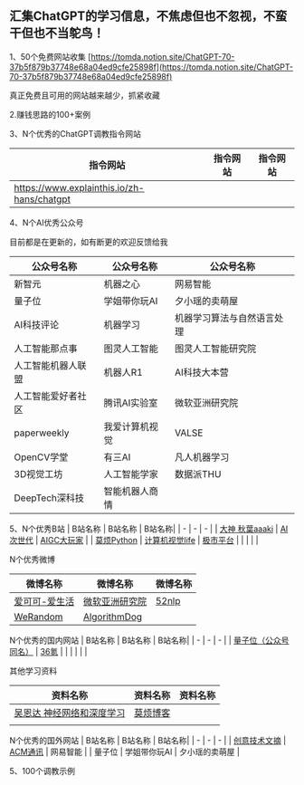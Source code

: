 ## 汇集ChatGPT的学习信息，不焦虑但也不忽视，不蛮干但也不当鸵鸟！

1、50个免费网站收集 
[https://tomda.notion.site/ChatGPT-70-37b5f879b37748e68a04ed9cfe25898f](https://tomda.notion.site/ChatGPT-70-37b5f879b37748e68a04ed9cfe25898f)

真正免费且可用的网站越来越少，抓紧收藏

2.赚钱思路的100+案例



3、N个优秀的ChatGPT调教指令网站

| 指令网站 | 指令网站 | 指令网站 |
| - | - | - |
| https://www.explainthis.io/zh-hans/chatgpt | | |

4、N个AI优秀公众号

目前都是在更新的，如有断更的欢迎反馈给我

| 公众号名称 | 公众号名称 | 公众号名称|
| - | - | - |
| 新智元 | 机器之心 | 网易智能 |
| 量子位 | 学姐带你玩AI | 夕小瑶的卖萌屋 |
| AI科技评论 | 机器学习 | 机器学习算法与自然语言处理 |
| 人工智能那点事 | 图灵人工智能 | 图灵人工智能研究院 |
| 人工智能机器人联盟 | 机器人R1 | AI科技大本营 |
| 人工智能爱好者社区 | 腾讯AI实验室 | 微软亚洲研究院 |
| paperweekly | 我爱计算机视觉 | VALSE |
| OpenCV学堂 | 有三AI | 凡人机器学习 |
| 3D视觉工坊 | 人工智能学家 | 数据派THU |
| DeepTech深科技 | 智能机器人商情 |


5、N个优秀B站
| B站名称 | B站名称 | B站名称|
| - | - | - |
| [大神 秋葉aaaki](https://space.bilibili.com/12566101?spm_id_from=333.337.0.0) | [AI次世代](https://space.bilibili.com/435304165) | [AIGC大玩家](https://space.bilibili.com/385236524) |
| [莫烦Python](https://space.bilibili.com/243821484) | [计算机视觉life](https://space.bilibili.com/45189691/) | [极市平台](https://space.bilibili.com/85300886/) |
|  |  |  |

N个优秀微博

| 微博名称 | 微博名称 | 微博名称|
| - | - | - |
| [爱可可-爱生活](https://weibo.com/fly51fly) | [微软亚洲研究院](https://weibo.com/msra) | [52nlp](https://weibo.com/52nlp) |
| [WeRandom](https://weibo.com/u/1758509357) | [AlgorithmDog](https://weibo.com/u/1679022231) |  |



N个优秀的国内网站
| B站名称 | B站名称 | B站名称|
| - | - | - |
| [量子位（公众号同名）](https://www.qbitai.com/) | [36氪](https://36kr.com/) |  |
|  |  |  |


其他学习资料

| 资料名称 | 资料名称 | 资料名称|
| - | - | - |
| [吴恩达 神经网络和深度学习](https://mooc.study.163.com/course/2001281002?tid=2001392029&_trace_c_p_k2_=f85e75aff6924c14ad1e52555ad33ab1#/info) | [莫烦博客](https://mofanpy.com/) |  |
|  |  |  |



N个优秀的国外网站
| B站名称 | B站名称 | B站名称|
| - | - | - |
| [创意技术文摘](https://creativetechnologydigest.substack.com/) | [ACM通讯](https://cacm.acm.org/) | 网易智能 |
| 量子位 | 学姐带你玩AI | 夕小瑶的卖萌屋 |


5、100个调教示例


